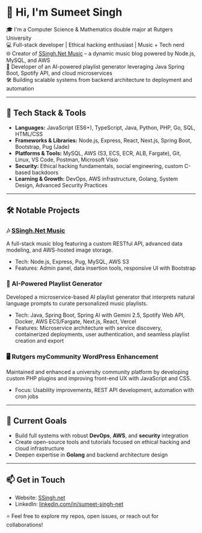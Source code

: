 # 👋 Hi, I'm Sumeet Singh

🎓 I'm a Computer Science & Mathematics double major at Rutgers University  
💻 Full-stack developer | Ethical hacking enthusiast | Music + Tech nerd  
🌐 Creator of [SSingh.Net Music](https://ssingh.net) – a dynamic music blog powered by Node.js, MySQL, and AWS  
🤖 Developer of an AI-powered playlist generator leveraging Java Spring Boot, Spotify API, and cloud microservices  
🛠 Building scalable systems from backend architecture to deployment and automation

---

## 🔧 Tech Stack & Tools

- **Languages:** JavaScript (ES6+), TypeScript, Java, Python, PHP, Go, SQL, HTML/CSS  
- **Frameworks & Libraries:** Node.js, Express, React, Next.js, Spring Boot, Bootstrap, Pug (Jade)  
- **Platforms & Tools:** MySQL, AWS (S3, ECS, ECR, ALB, Fargate), Git, Linux, VS Code, Postman, Microsoft Visio  
- **Security:** Ethical hacking fundamentals, social engineering, custom C-based backdoors  
- **Learning & Growth:** DevOps, AWS infrastructure, Golang, System Design, Advanced Security Practices  

---

## 🛠️ Notable Projects

### 🎶 [SSingh.Net Music](https://ssingh.net)  
A full-stack music blog featuring a custom RESTful API, advanced data modeling, and AWS-hosted image storage.

- Tech: Node.js, Express, Pug, MySQL, AWS S3  
- Features: Admin panel, data insertion tools, responsive UI with Bootstrap

### 🤖 AI-Powered Playlist Generator  
Developed a microservice-based AI playlist generator that interprets natural language prompts to curate personalized music playlists.

- Tech: Java, Spring Boot, Spring AI with Gemini 2.5, Spotify Web API, Docker, AWS ECS/Fargate, Next.js, React, Vercel  
- Features: Microservice architecture with service discovery, containerized deployments, user authentication, and seamless playlist creation and export

### 🖥️ Rutgers myCommunity WordPress Enhancement  
Maintained and enhanced a university community platform by developing custom PHP plugins and improving front-end UX with JavaScript and CSS.

- Focus: Usability improvements, REST API development, automation with cron jobs

---

## 🎯 Current Goals

- Build full systems with robust **DevOps**, **AWS**, and **security** integration  
- Create open-source tools and tutorials focused on ethical hacking and cloud infrastructure  
- Deepen expertise in **Golang** and backend architecture design

---

## 📫 Get in Touch

- Website: [SSingh.net](https://ssingh.net)  
- LinkedIn: [linkedin.com/in/sumeet-singh-net](https://www.linkedin.com/in/sumeet-singh-net)  

⭐️ Feel free to explore my repos, open issues, or reach out for collaborations!
